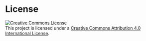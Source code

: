 
License
=======
<a rel="license" href="http://creativecommons.org/licenses/by/4.0/"><img alt="Creative Commons License" style="border-width:0" src="https://i.creativecommons.org/l/by/4.0/80x15.png" /></a><br /><span xmlns:dct="http://purl.org/dc/terms/" property="dct:title">This project</span> is licensed under a <a rel="license" href="http://creativecommons.org/licenses/by/4.0/">Creative Commons Attribution 4.0 International License</a>.
